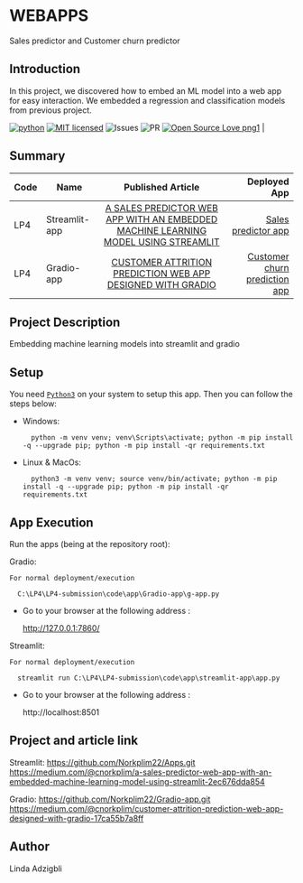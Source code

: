# WEBAPPS
Sales predictor and Customer churn predictor

## Introduction
In this project, we discovered how to embed an ML model into a web app for easy interaction.  We embedded a regression and classification models from previous project.

[![python](https://img.shields.io/badge/Python-3776AB?style=for-the-badge&logo=python&logoColor=white)](https://img.shields.io/badge/Python-3776AB?style=for-the-badge&logo=python&logoColor=white)
[![MIT licensed](https://img.shields.io/badge/license-mit-blue?style=for-the-badge&logo=appveyor)](./LICENSE)
![Issues](https://img.shields.io/github/issues/eaedk/streamlit-iris-app?style=for-the-badge&logo=appveyor)
![PR](https://img.shields.io/github/issues-pr/eaedk/streamlit-iris-app?style=for-the-badge&logo=appveyor)
[![Open Source Love png1](https://badges.frapsoft.com/os/v1/open-source.png?v=103)](https://github.com/ellerbrock/open-source-badges/)
|  

## Summary
| Code      | Name        | Published Article |  Deployed App |
|-----------|-------------|:-------------:|------:|
| LP4       | Streamlit-app   |  [A SALES PREDICTOR WEB APP WITH AN EMBEDDED MACHINE LEARNING MODEL USING STREAMLIT](https://medium.com/@cnorkplim/a-sales-predictor-web-app-with-an-embedded-machine-learning-model-using-streamlit-2ec676dda854)   | [Sales predictor app](https://github.com/Norkplim22/Apps.git)
| LP4       | Gradio-app      |  [CUSTOMER ATTRITION PREDICTION WEB APP DESIGNED WITH GRADIO](https://medium.com/@cnorkplim/customer-attrition-prediction-web-app-designed-with-gradio-17ca55b7a8ff)  | [Customer churn prediction app](https://github.com/Norkplim22/Gradio-app.git)

## Project Description
Embedding machine learning models into streamlit and gradio

## Setup
You need [`Python3`](https://www.python.org/) on your system to setup this app. Then you can follow the steps below:

- Windows:
        
        python -m venv venv; venv\Scripts\activate; python -m pip install -q --upgrade pip; python -m pip install -qr requirements.txt  

- Linux & MacOs:
        
        python3 -m venv venv; source venv/bin/activate; python -m pip install -q --upgrade pip; python -m pip install -qr requirements.txt


## App Execution
 Run the apps (being at the repository root):

  Gradio:

    For normal deployment/execution

      C:\LP4\LP4-submission\code\app\Gradio-app\g-app.py 

  - Go to your browser at the following address :
    
      http://127.0.0.1:7860/  

  Streamlit:

    For normal deployment/execution

      streamlit run C:\LP4\LP4-submission\code\app\streamlit-app\app.py 

  - Go to your browser at the following address :
    
      http://localhost:8501 
 
## Project and article link
Streamlit:
  https://github.com/Norkplim22/Apps.git
  https://medium.com/@cnorkplim/a-sales-predictor-web-app-with-an-embedded-machine-learning-model-using-streamlit-2ec676dda854

Gradio:
  https://github.com/Norkplim22/Gradio-app.git
  https://medium.com/@cnorkplim/customer-attrition-prediction-web-app-designed-with-gradio-17ca55b7a8ff

## Author
Linda Adzigbli

